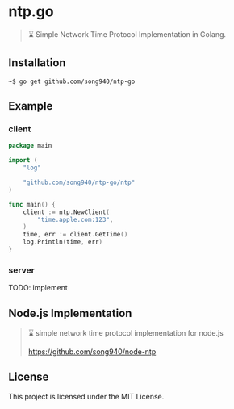 # ntp.go

> :hourglass: Simple Network Time Protocol Implementation in Golang.

## Installation

```shell
~$ go get github.com/song940/ntp-go
```

## Example

### client

```go
package main

import (
	"log"

	"github.com/song940/ntp-go/ntp"
)

func main() {
	client := ntp.NewClient(
		"time.apple.com:123",
	)
	time, err := client.GetTime()
	log.Println(time, err)
}
```

### server

TODO: implement

## Node.js Implementation

> ⌛ simple network time protocol implementation for node.js 
>
> https://github.com/song940/node-ntp

## License

This project is licensed under the MIT License.